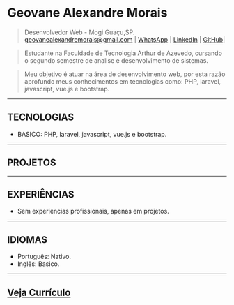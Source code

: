 # Geovane Alexandre Morais 
> Desenvolvedor Web - Mogi Guaçu,SP.\
> [geovanealexandremorais@gmail.com](mailto:geovanealexandremorais@gmail.com)
| [WhatsApp](https://api.whatsapp.com/send?phone=5519991784852)
| [LinkedIn](https://www.linkedin.com/in/geovane-alexandre-morais-b901561a5/)
| [GitHub](https://github.com/geovane-morais)|

> Estudante na Faculdade de Tecnologia Arthur de Azevedo, cursando o segundo semestre de analise e desenvolvimento de sistemas.

> Meu objetivo é atuar na área de desenvolvimento web, por esta razão aprofundo meus conhecimentos em tecnologias como: PHP, laravel, javascript, vue.js e bootstrap.
-----

## TECNOLOGIAS
- BASICO: PHP, laravel, javascript, vue.js e bootstrap.
-----

## PROJETOS
-----

## EXPERIÊNCIAS
- Sem experiências profissionais, apenas em projetos.
-----

## IDIOMAS
- Português: Nativo.
- Inglês:    Basico.
-----

## [Veja Currículo](/docs/GeovaneMorais.pdf)
